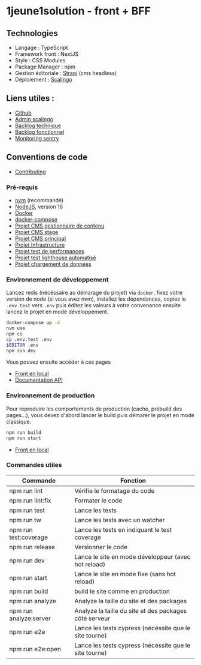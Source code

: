 # 1jeune1solution - front + BFF

## Technologies
* Langage : TypeScript
* Framework front : NextJS
* Style : CSS Modules
* Package Manager : npm
* Gestion éditoriale : [Strapi](https://docs.strapi.io/developer-docs/latest/getting-started/introduction.html) (cms headless)
* Déploiement : [Scalingo](https://doc.scalingo.com/languages/nodejs/start)

## Liens utiles : 
* [Github](https://github.com/orgs/DNUM-SocialGouv/repositories)
* [Admin scalingo](https://1j1s-cms.osc-fr1.scalingo.io/admin)
* [Backlog technique](https://github.com/DNUM-SocialGouv/1j1s-front/projects/1)
* [Backlog fonctionnel](https://jira.sg.social.gouv.fr/secure/RapidBoard.jspa?rapidView=255&projectKey=UNJ1S)
* [Monitoring sentry](https://sentry.fabrique.social.gouv.fr/organizations/incubateur/)

## Conventions de code
* [Contributing](./CONTRIBUTING.md)

### Pré-requis
* [nvm](https://github.com/nvm-sh/nvm) (recommandé)
* [NodeJS](https://nodejs.org/fr/), version 16
* [Docker](https://docs.docker.com/desktop/)
* [docker-compose](https://docs.docker.com/compose/)
* [Projet CMS gestionnaire de contenu](https://github.com/DNUM-SocialGouv/1j1s-cms)
* [Projet CMS stage](https://github.com/DNUM-SocialGouv/1j1s-stage-content-manager)
* [Projet CMS principal](https://github.com/DNUM-SocialGouv/1j1s-main-cms)
* [Projet Infrastructure](https://github.com/DNUM-SocialGouv/1j1s-infrastructure)
* [Projet test de performances](https://github.com/DNUM-SocialGouv/1j1s-test-charge)
* [Projet test lighthouse automatisé](https://github.com/DNUM-SocialGouv/1j1s-front-lighthouse-report)
* [Projet chargement de données](https://github.com/DNUM-SocialGouv/1j1s-stage-orchestrateur-transform-load)

### Environnement de développement
Lancez redis (nécéssaire au démarage du projet) via `docker`, 
fixez votre version de node (si vous avez nvm), 
installez les dépendances,
copiez le `.env.test` vers `.env` puis éditez les valeurs à votre convenance
ensuite lancez le projet en mode développement.

```bash
docker-compose up -d
nvm use
npm ci
cp .env.test .env
$EDITOR .env
npm run dev
```
Vous pouvez ensuite accéder à ces pages
* [Front en local](http://localhost:3000)
* [Documentation API](http://localhost:3000/api)

### Environnement de production
Pour reproduire les comportements de production (cache, prébuild des pages…), vous devez d'abord lancer le build puis démarer le projet en mode classique.

```bash
npm run build
npm run start
```

* [Front en local](http://localhost:3000)


### Commandes utiles
| Commande               | Fonction                                               |
|------------------------|--------------------------------------------------------|
| npm run lint           | Vérifie le formatage du  code                          |
| npm run lint:fix       | Formater le code                                       |
| npm run test           | Lance les tests                                        |
| npm run tw             | Lance les tests avec un watcher                        |
| npm run test:coverage  | Lance les tests en indiquant le test coverage          |
| npm run release        | Versionner le code                                     |
| npm run dev            | Lance le site en mode développeur (avec hot reload)    |
| npm run start          | Lance le site en mode fixe (sans hot reload)           |
| npm run build          | build le site comme en production                      |
| npm run analyze        | Analyze la taille du site et des packages              |
| npm run analyze:server | Analyze la taille du site et des packages côté serveur |
| npm run e2e            | Lance les tests cypress (nécéssite que le site tourne) |
| npm run e2e:open       | Lance les tests cypress (nécéssite que le site tourne) |
